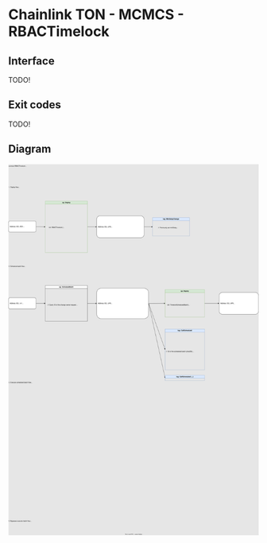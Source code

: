 # Chainlink TON - MCMCS - RBACTimelock

## Interface

TODO!

## Exit codes

TODO!

## Diagram

![RBACTimelock flow diagram](./rbac_timelock.drawio.svg)
